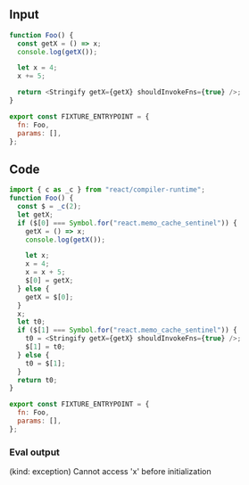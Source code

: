 
## Input

```javascript
function Foo() {
  const getX = () => x;
  console.log(getX());

  let x = 4;
  x += 5;

  return <Stringify getX={getX} shouldInvokeFns={true} />;
}

export const FIXTURE_ENTRYPOINT = {
  fn: Foo,
  params: [],
};

```

## Code

```javascript
import { c as _c } from "react/compiler-runtime";
function Foo() {
  const $ = _c(2);
  let getX;
  if ($[0] === Symbol.for("react.memo_cache_sentinel")) {
    getX = () => x;
    console.log(getX());

    let x;
    x = 4;
    x = x + 5;
    $[0] = getX;
  } else {
    getX = $[0];
  }
  x;
  let t0;
  if ($[1] === Symbol.for("react.memo_cache_sentinel")) {
    t0 = <Stringify getX={getX} shouldInvokeFns={true} />;
    $[1] = t0;
  } else {
    t0 = $[1];
  }
  return t0;
}

export const FIXTURE_ENTRYPOINT = {
  fn: Foo,
  params: [],
};

```
      
### Eval output
(kind: exception) Cannot access 'x' before initialization